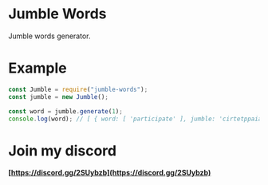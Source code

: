 # Jumble Words
Jumble words generator.

# Example

```js
const Jumble = require("jumble-words");
const jumble = new Jumble();

const word = jumble.generate(1);
console.log(word); // [ { word: [ 'participate' ], jumble: 'cirtetppaia' } ]
```

# Join my discord
**[https://discord.gg/2SUybzb](https://discord.gg/2SUybzb)**